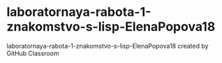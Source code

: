 # laboratornaya-rabota-1-znakomstvo-s-lisp-ElenaPopova18
laboratornaya-rabota-1-znakomstvo-s-lisp-ElenaPopova18 created by GitHub Classroom
